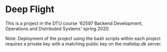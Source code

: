 # Deep Flight
This is a project in the DTU course '62597 Backend Development, Operations and Distributed Systems' spring 2020.






Note: Deployment of the project using the bash scripts within each project requires a private key with a matching public key on the maltebp.dk server.

